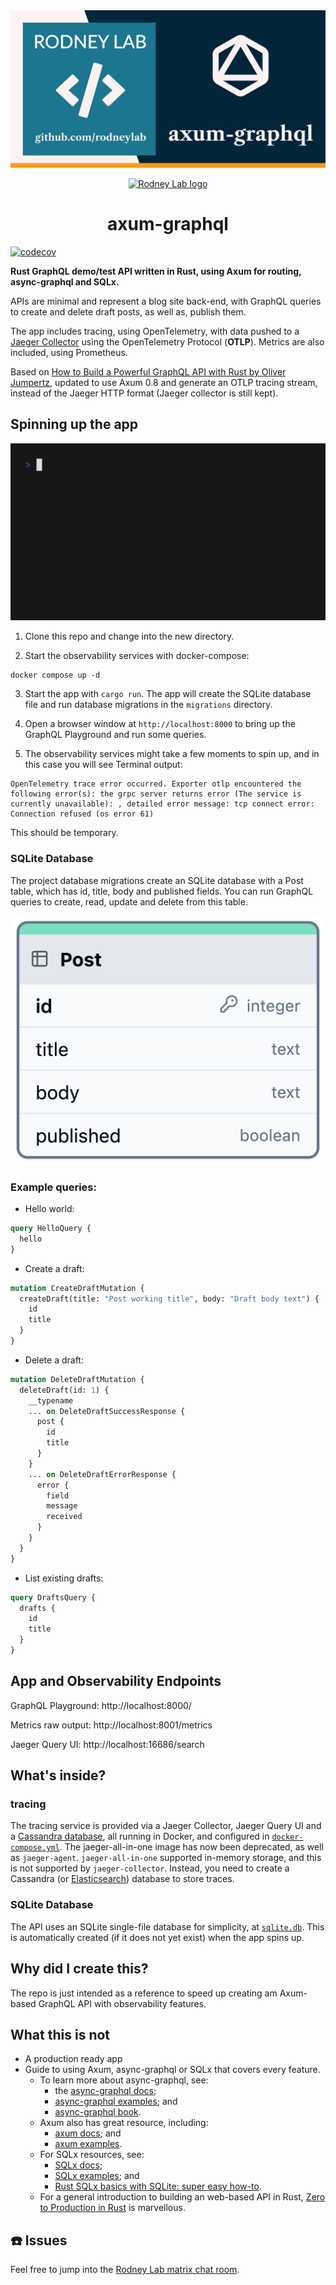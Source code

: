 <img src="./images/rodneylab-github-axum-graphql.png" alt="Rodney Lab Axum Graph Q L Git Hub banner" />

<p align="center">
  <a aria-label="Open Rodney Lab site" href="https://rodneylab.com" rel="nofollow no:w
  opener noreferrer">
    <img alt="Rodney Lab logo" src="https://rodneylab.com/assets/icon.png" width="60" />
  </a>
</p>
<h1 align="center">
  axum-graphql
</h1>

[![codecov](https://codecov.io/gh/rodneylab/axum-graphql/branch/main/graph/badge.svg?token=V9UQLFTRCJ)](https://codecov.io/gh/rodneylab/axum-graphql)

**Rust GraphQL demo/test API written in Rust, using Axum for routing, async-graphql and SQLx.**

APIs are minimal and represent a blog site back-end, with GraphQL queries to create and delete draft posts, as well as, publish them.

The app includes tracing, using OpenTelemetry, with data pushed to a [Jaeger Collector](https://www.jaegertracing.io/docs/1.62/deployment/#collectors) using the OpenTelemetry Protocol (**OTLP**). Metrics are also included, using Prometheus.

Based on [How to Build a Powerful GraphQL API with Rust by Oliver Jumpertz](https://oliverjumpertz.com/blog/how-to-build-a-powerful-graphql-api-with-rust/), updated to use Axum 0.8 and generate an OTLP tracing stream, instead of the Jaeger HTTP format (Jaeger collector is still kept).

## Spinning up the app

<img src="./images/usage.gif" alt="Terminal animation shows the user entering the following command: cargo run. Then the code compiles and server starts.  Status messages inform that Metrics service is listening on 127.0.0.1:8001, Migrations were run successfully, and Main app service is listening on 127.0.0.1:8000" />

1. Clone this repo and change into the new directory.

2. Start the observability services with docker-compose:

```shell
docker compose up -d
```

3. Start the app with `cargo run`. The app will create the SQLite database file and run database migrations in the `migrations` directory.

4. Open a browser window at `http://localhost:8000` to bring up the GraphQL Playground and run some queries.

5. The observability services might take a few moments to spin up, and in this case you will see Terminal output:

```shell
OpenTelemetry trace error occurred. Exporter otlp encountered the following error(s): the grpc server returns error (The service is currently unavailable): , detailed error message: tcp connect error: Connection refused (os error 61)
```

This should be temporary.

### SQLite Database

The project database migrations create an SQLite database with a Post table,
which has id, title, body and published fields. You can run GraphQL queries to
create, read, update and delete from this table.

<img src="./images/axum-graphql-sqlite-db-post-table.png" alt="Diagram representing database table.  The heading reads `Post`.  Below, the table columns, with associated type is listed: id (integer), title (text), body (text) and published (boolean).  A key icon appears within in the id column data, indicating id is a database primary key." />

### Example queries:

- Hello world:

```graphql
query HelloQuery {
  hello
}
```

- Create a draft:

```graphql
mutation CreateDraftMutation {
  createDraft(title: "Post working title", body: "Draft body text") {
    id
    title
  }
}
```

- Delete a draft:

```graphql
mutation DeleteDraftMutation {
  deleteDraft(id: 1) {
    __typename
    ... on DeleteDraftSuccessResponse {
      post {
        id
        title
      }
    }
    ... on DeleteDraftErrorResponse {
      error {
        field
        message
        received
      }
    }
  }
}
```

- List existing drafts:

```graphql
query DraftsQuery {
  drafts {
    id
    title
  }
}
```

## App and Observability Endpoints

GraphQL Playground: http://localhost:8000/

Metrics raw output: http://localhost:8001/metrics

Jaeger Query UI: http://localhost:16686/search

## What's inside?

### tracing

The tracing service is provided via a Jaeger Collector, Jaeger Query UI and a [Cassandra database](https://cassandra.apache.org/_/index.html), all running in Docker, and configured in [`docker-compose.yml`](./docker-compose.yml). The jaeger-all-in-one image has now been deprecated, as well as `jaeger-agent`. `jaeger-all-in-one` supported in-memory storage, and this is not supported by `jaeger-collector`. Instead, you need to create a Cassandra (or [Elasticsearch](https://hub.docker.com/_/elasticsearch/)) database to store traces.

### SQLite Database

The API uses an SQLite single-file database for simplicity, at [`sqlite.db`](./sqlite.db). This is automatically created (if it does not yet exist) when the app spins up.

## Why did I create this?

The repo is just intended as a reference to speed up creating am Axum-based GraphQL API with observability features.

## What this is not

- A production ready app
- Guide to using Axum, async-graphql or SQLx that covers every feature.
  - To learn more about async-graphql, see:
    - the [async-graphql docs](https://docs.rs/async-graphql/latest/async_graphql/);
    - [async-graphql examples](https://github.com/async-graphql/examples); and
    - [async-graphql book](https://async-graphql.github.io/async-graphql/en/index.html).
  - Axum also has great resource, including:
    - [axum docs](https://docs.rs/axum/latest/axum/); and
    - [axum examples](https://github.com/tokio-rs/axum/tree/main/examples).
  - For SQLx resources, see:
    - [SQLx docs](https://docs.rs/sqlx/latest/sqlx/);
    - [SQLx examples](https://github.com/launchbadge/sqlx/tree/main/examples); and
    - [Rust SQLx basics with SQLite: super easy how-to](https://tms-dev-blog.com/rust-sqlx-basics-with-sqlite/).
  - For a general introduction to building an web-based API in Rust, [Zero to Production in Rust](https://www.zero2prod.com/index.html) is marvellous.

## ☎️ Issues

Feel free to jump into the [Rodney Lab matrix chat room](https://matrix.to/#/%23rodney:matrix.org).
